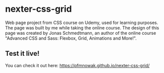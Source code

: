 # nexter-css-grid

Web page project from CSS course on Udemy, used for learning purposes.
The page was built by me while taking the online course.
The design of this page was created by Jonas Schmedtmann, an author of the online course "Advanced CSS and Sass: Flexbox, Grid, Animations and More!".

## Test it live!

You can check it out here:
https://pfmnowak.github.io/nexter-css-grid/
